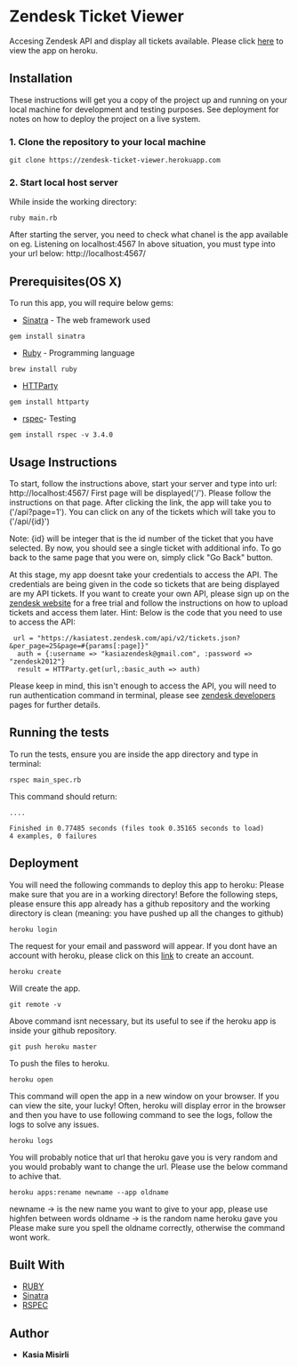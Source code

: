 # Zendesk Ticket Viewer

Accesing Zendesk API and display all tickets available.
Please click [here](https://zendesk-ticket-viewer.herokuapp.com) to view the app on heroku.

## Installation

These instructions will get you a copy of the project up and running on your local machine for development and testing purposes. See deployment for notes on how to deploy the project on a live system.

### 1. Clone the repository to your local machine
```
git clone https://zendesk-ticket-viewer.herokuapp.com
```
### 2. Start local host server

While inside the working directory:
```
ruby main.rb
```
After starting the server, you need to check what chanel is the app available on
eg. Listening on localhost:4567
In above situation, you must type into your url below: http://localhost:4567/

## Prerequisites(OS X)

To run this app, you will require below gems:
* [Sinatra](https://rubygems.org/gems/sinatra/versions/1.4.6) - The web framework used
```
gem install sinatra
```
* [Ruby](https://www.ruby-lang.org/en/downloads/) - Programming language
```
brew install ruby
```
* [HTTParty](https://rubygems.org/gems/httparty/versions/0.13.7)
```
gem install httparty
```
* [rspec](https://rubygems.org/gems/rspec/versions/3.4.0)- Testing
```
gem install rspec -v 3.4.0
```

## Usage Instructions

To start, follow the instructions above, start your server and type into url: http://localhost:4567/
First page will be displayed('/'). Please follow the instructions on that page.
After clicking the link, the app will take you to ('/api?page=1'). You can click on any of the tickets which will take you to ('/api/{id}')

Note: {id} will be integer that is the id number of the ticket that you have selected.
By now, you should see a single ticket with additional info.
To go back to the same page that you were on, simply click "Go Back" button.

At this stage, my app doesnt take your credentials to access the API. The credentials are being given in the code so tickets that are being displayed are my API tickets.
If you want to create your own API, please sign up on the [zendesk website](https://www.zendesk.com/) for a free trial and follow the instructions on how to upload tickets and access them later.
Hint:
Below is the code that you need to use to access the API:
```
 url = "https://kasiatest.zendesk.com/api/v2/tickets.json?&per_page=25&page=#{params[:page]}"  
  auth = {:username => "kasiazendesk@gmail.com", :password => "zendesk2012"}
  result = HTTParty.get(url,:basic_auth => auth)
```
Please keep in mind, this isn't enough to access the API, you will need to run authentication command in terminal, please see [zendesk developers](https://developer.zendesk.com/rest_api/docs/core/tickets) pages for further details.

## Running the tests

To run the tests, ensure you are inside the app directory and type in terminal:
```
rspec main_spec.rb
```
This command should return: 
```
....

Finished in 0.77485 seconds (files took 0.35165 seconds to load)
4 examples, 0 failures
```
## Deployment

You will need the following commands to deploy this app to heroku:
Please make sure that you are in a working directory!
Before the following steps, please ensure this app already has a github repository and the working directory is clean (meaning: you have pushed up all the changes to github)
```
heroku login
```
The request for your email and password will appear. If you dont have an account with heroku, please click on this [link](https://signup.heroku.com/) to create an account.
```
heroku create
```
Will create the app.
```
git remote -v
```
Above command isnt necessary, but its useful to see if the heroku app is inside your github repository.
```
git push heroku master
```
To push the files to heroku.
```
heroku open
```
This command will open the app in a new window on your browser. 
If you can view the site, your lucky!
Often, heroku will display error in the browser and then you have to use following command to see the logs, follow the logs to solve any issues.
```
heroku logs
```
You will probably notice that url that heroku gave you is very random and you would probably want to change the url. Please use the below command to achive that.
```
heroku apps:rename newname --app oldname
```
newname -> is the new name you want to give to your app, please use highfen between words
oldname -> is the random name heroku gave you
Please make sure you spell the oldname correctly, otherwise the command wont work.

## Built With

* [RUBY](https://www.ruby-lang.org/en/)
* [Sinatra](http://sinatrarb.com/)
* [RSPEC](http://rspec.info/documentation/)

## Author

* **Kasia Misirli** 











